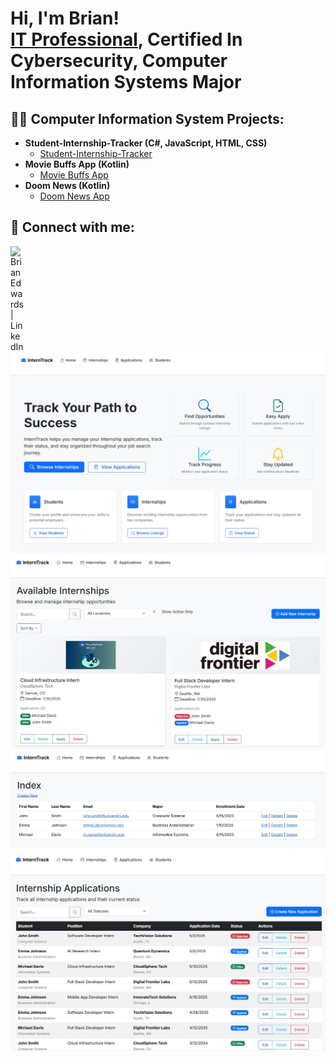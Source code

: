 <h1>Hi, I'm Brian! <br/><a href="https://github.com/Briandwards">IT Professional</a>, Certified In Cybersecurity</a>, <a>Computer Information Systems Major</a></h1>

<h2>👨‍💻 Computer Information System Projects:</h2>

- <b>Student-Internship-Tracker (C#, JavaScript, HTML, CSS)</b>
  - [Student-Internship-Tracker](https://github.com/Briandwards/Student-Internship-Tracker)
- <b>Movie Buffs App (Kotlin)</b>
  - [Movie Buffs App](https://github.com/Briandwards/MovieBuffsApp) 
- <b>Doom News (Kotlin)</b>
  - [Doom News App](https://github.com/Briandwards/DoomNews)

<h2> 🤳 Connect with me:</h2>

[<img align="left" alt="BrianEdwards | LinkedIn" width="22px" src="https://cdn.jsdelivr.net/npm/simple-icons@v3/icons/linkedin.svg" />][linkedin]

[linkedin]: https://linkedin.com/in/brian-edwards-computer-information-systems/

![image alt](https://github.com/Briandwards/Briandwards/blob/main/Screenshot%202025-09-01%20140646.jpg?raw=true)
![image alt](https://github.com/Briandwards/Briandwards/blob/main/Screenshot%202025-09-01%20140709.jpg?raw=true)
![image alt](https://github.com/Briandwards/Briandwards/blob/main/Screenshot%202025-09-01%20140724.jpg?raw=true)
![image alt](https://github.com/Briandwards/Briandwards/blob/main/Screenshot%202025-09-01%20140740.jpg?raw=true)

<!--
**joshmadakor1/joshmadakor1** is a ✨ _special_ ✨ repository because its `README.md` (this file) appears on your GitHub profile.

Here are some ideas to get you started:

- 🔭 I’m currently working on ...
- 🌱 I’m currently learning ...
- 👯 I’m looking to collaborate on ...
- 🤔 I’m looking for help with ...
- 💬 Ask me about ...
- 📫 How to reach me: ...
- 😄 Pronouns: ...
- ⚡ Fun fact: ...
-->
